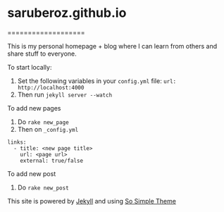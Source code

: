 # saruberoz.github.io
===================

This is my personal homepage + blog where I can learn from others and share stuff to everyone.


To start locally:

1. Set the following variables in your `config.yml` file:
`url: http://localhost:4000`
2. Then run `jekyll server --watch`

To add new pages

1. Do `rake new_page`
2. Then on `_config.yml`
```
links:
  - title: <new page title>
    url: <page url>
    external: true/false
```

To add new post

1. Do `rake new_post`


This site is powered by [Jekyll](http://jekyllrb.com/) and using [So Simple Theme](https://github.com/mmistakes/so-simple-theme)
